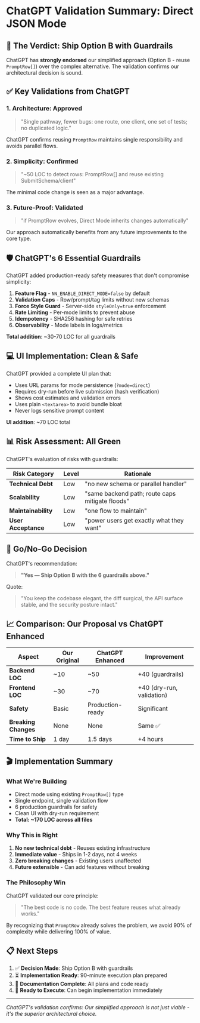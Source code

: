 # ChatGPT Validation Summary: Direct JSON Mode

## 🎯 The Verdict: Ship Option B with Guardrails

ChatGPT has **strongly endorsed** our simplified approach (Option B - reuse `PromptRow[]`) over the complex alternative. The validation confirms our architectural decision is sound.

## ✅ Key Validations from ChatGPT

### 1. **Architecture: Approved**
> "Single pathway, fewer bugs: one route, one client, one set of tests; no duplicated logic."

ChatGPT confirms reusing `PromptRow` maintains single responsibility and avoids parallel flows.

### 2. **Simplicity: Confirmed**
> "~50 LOC to detect rows: PromptRow[] and reuse existing SubmitSchema/client"

The minimal code change is seen as a major advantage.

### 3. **Future-Proof: Validated**
> "if PromptRow evolves, Direct Mode inherits changes automatically"

Our approach automatically benefits from any future improvements to the core type.

## 🛡️ ChatGPT's 6 Essential Guardrails

ChatGPT added production-ready safety measures that don't compromise simplicity:

1. **Feature Flag** - `NN_ENABLE_DIRECT_MODE=false` by default
2. **Validation Caps** - Row/prompt/tag limits without new schemas  
3. **Force Style Guard** - Server-side `styleOnly=true` enforcement
4. **Rate Limiting** - Per-mode limits to prevent abuse
5. **Idempotency** - SHA256 hashing for safe retries
6. **Observability** - Mode labels in logs/metrics

**Total addition**: ~30-70 LOC for all guardrails

## 💻 UI Implementation: Clean & Safe

ChatGPT provided a complete UI plan that:
- Uses URL params for mode persistence (`?mode=direct`)
- Requires dry-run before live submission (hash verification)
- Shows cost estimates and validation errors
- Uses plain `<textarea>` to avoid bundle bloat
- Never logs sensitive prompt content

**UI addition**: ~70 LOC total

## 📊 Risk Assessment: All Green

ChatGPT's evaluation of risks with guardrails:

| Risk Category | Level | Rationale |
|--------------|-------|-----------|
| **Technical Debt** | Low | "no new schema or parallel handler" |
| **Scalability** | Low | "same backend path; route caps mitigate floods" |
| **Maintainability** | Low | "one flow to maintain" |
| **User Acceptance** | Low | "power users get exactly what they want" |

## 🚀 Go/No-Go Decision

ChatGPT's recommendation:
> **"Yes — Ship Option B with the 6 guardrails above."**

Quote:
> "You keep the codebase elegant, the diff surgical, the API surface stable, and the security posture intact."

## 📈 Comparison: Our Proposal vs ChatGPT Enhanced

| Aspect | Our Original | ChatGPT Enhanced | Improvement |
|--------|-------------|------------------|-------------|
| **Backend LOC** | ~10 | ~50 | +40 (guardrails) |
| **Frontend LOC** | ~30 | ~70 | +40 (dry-run, validation) |
| **Safety** | Basic | Production-ready | Significant |
| **Breaking Changes** | None | None | Same ✅ |
| **Time to Ship** | 1 day | 1.5 days | +4 hours |

## 🎬 Implementation Summary

### What We're Building
- Direct mode using existing `PromptRow[]` type
- Single endpoint, single validation flow
- 6 production guardrails for safety
- Clean UI with dry-run requirement
- **Total: ~170 LOC across all files**

### Why This is Right
1. **No new technical debt** - Reuses existing infrastructure
2. **Immediate value** - Ships in 1-2 days, not 4 weeks
3. **Zero breaking changes** - Existing users unaffected
4. **Future extensible** - Can add features without breaking

### The Philosophy Win
ChatGPT validated our core principle:
> "The best code is no code. The best feature reuses what already works."

By recognizing that `PromptRow` already solves the problem, we avoid 90% of complexity while delivering 100% of value.

## 📋 Next Steps

1. ✅ **Decision Made**: Ship Option B with guardrails
2. ⏳ **Implementation Ready**: 90-minute execution plan prepared
3. 📝 **Documentation Complete**: All plans and code ready
4. 🚀 **Ready to Execute**: Can begin implementation immediately

---

*ChatGPT's validation confirms: Our simplified approach is not just viable - it's the superior architectural choice.*